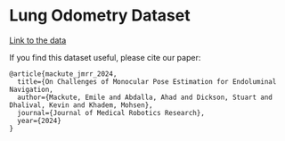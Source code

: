 # Lung Odometry Dataset

[Link to the data](https://uoe-my.sharepoint.com/:f:/g/personal/s1657385_ed_ac_uk/EgKv4XvorpdHj-AVKWYdgFQBHLaQU52fMtUkdr8ooezgLQ?e=E6sqav)

If you find this dataset useful, please cite our paper:

```
@article{mackute_jmrr_2024,
  title={On Challenges of Monocular Pose Estimation for Endoluminal Navigation,
  author={Mackute, Emile and Abdalla, Ahad and Dickson, Stuart and Dhalival, Kevin and Khadem, Mohsen},
  journal={Journal of Medical Robotics Research},
  year={2024}
}
```
